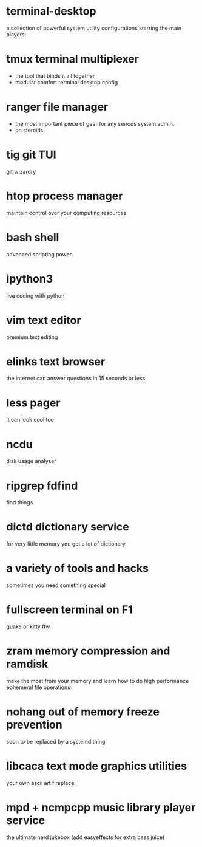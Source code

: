 # terminal-desktop
a collection of powerful system utility configurations
starring the main players:

# tmux terminal multiplexer
- the tool that binds it all together
- modular comfort terminal desktop config

# ranger file manager
- the most important piece of gear for any serious system admin.
- on steroids.

# tig git TUI
git wizardry

# htop process manager
maintain control over your computing resources

# bash shell
advanced scripting power

# ipython3
live coding with python

# vim text editor
premium text editing

# elinks text browser
the internet can answer questions in 15 seconds or less

# less pager
it can look cool too

# ncdu
disk usage analyser

# ripgrep fdfind
find things 

# dictd dictionary service
for very little memory you get a lot of dictionary

# a variety of tools and hacks
sometimes you need something special

# fullscreen terminal on F1
guake or kitty ftw

# zram memory compression and ramdisk
make the most from your memory and learn how to do high performance ephemeral file operations

# nohang out of memory freeze prevention
soon to be replaced by a systemd thing

# libcaca text mode graphics utilities
your own ascii art fireplace

# mpd + ncmpcpp music library player service
the ultimate nerd jukebox
(add easyeffects for extra bass juice)
